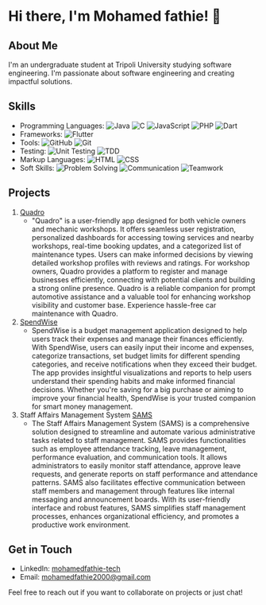 # Hi there, I'm Mohamed fathie! 👋

## About Me
I'm an undergraduate student at Tripoli University studying software engineering. I'm passionate about software engineering and creating impactful solutions.

## Skills
- Programming Languages: ![Java](https://img.shields.io/badge/Java-Intermediate-orange) ![C](https://img.shields.io/badge/C-Intermediate-orange) ![JavaScript](https://img.shields.io/badge/JavaScript-Intermediate-orange) ![PHP](https://img.shields.io/badge/PHP-Intermediate-orange) ![Dart](https://img.shields.io/badge/Dart-Intermediate-orange)
- Frameworks: ![Flutter](https://img.shields.io/badge/Flutter-Intermediate-orange)
- Tools: ![GitHub](https://img.shields.io/badge/GitHub-Intermediate-orange) ![Git](https://img.shields.io/badge/Git-Intermediate-orange)
- Testing: ![Unit Testing](https://img.shields.io/badge/Unit%20Testing-Intermediate-orange) ![TDD](https://img.shields.io/badge/TDD-Intermediate-orange)
- Markup Languages: ![HTML](https://img.shields.io/badge/HTML-Intermediate-orange) ![CSS](https://img.shields.io/badge/CSS-Intermediate-orange)
- Soft Skills: ![Problem Solving](https://img.shields.io/badge/Problem%20Solving-Intermediate-orange) ![Communication](https://img.shields.io/badge/Communication-Intermediate-orange) ![Teamwork](https://img.shields.io/badge/Teamwork-Intermediate-orange)


## Projects
1. [Quadro]([https://shorturl.at/beuQ0](https://github.com/ZahreddenZromly/quadro))
    - "Quadro" is a user-friendly app designed for both vehicle owners
and mechanic workshops. It offers seamless user registration,
personalized dashboards for accessing towing services and nearby
workshops, real-time booking updates, and a categorized list of
maintenance types. Users can make informed decisions by viewing
detailed workshop profiles with reviews and ratings. For workshop
owners, Quadro provides a platform to register and manage
businesses efficiently, connecting with potential clients and
building a strong online presence. Quadro is a reliable companion
for prompt automotive assistance and a valuable tool for
enhancing workshop visibility and customer base. Experience
hassle-free car maintenance with Quadro.
3. [SpendWise](https://github.com/ZahreddenZromly/SpendWise)
   - SpendWise is a budget management application designed to help users track their expenses and manage their finances efficiently. With SpendWise, users can easily input their income and expenses, categorize transactions, set budget limits for different spending categories, and receive notifications when they exceed their budget. The app provides insightful visualizations and reports to help users understand their spending habits and make informed financial decisions. Whether you're saving for a big purchase or aiming to improve your financial health, SpendWise is your trusted companion for smart money management.
4. Staff Affairs Management System [SAMS]([https://shorturl.at/prCM7](https://github.com/nwesri/ITSE421-fall23-t13))
   - The Staff Affairs Management System (SAMS) is a comprehensive solution designed to streamline and automate various administrative tasks related to staff management. SAMS provides functionalities such as employee attendance tracking, leave management, performance evaluation, and communication tools. It allows administrators to easily monitor staff attendance, approve leave requests, and generate reports on staff performance and attendance patterns. SAMS also facilitates effective communication between staff members and management through features like internal messaging and announcement boards. With its user-friendly interface and robust features, SAMS simplifies staff management processes, enhances organizational efficiency, and promotes a productive work environment.
## Get in Touch
- LinkedIn: [mohamedfathie-tech](www.linkedin.com/in/mohamedfathie-tech)
- Email: [mohamedfathie2000@gmail.com](mailto:mohamedfathie2000@gmail.com)

Feel free to reach out if you want to collaborate on projects or just chat!

